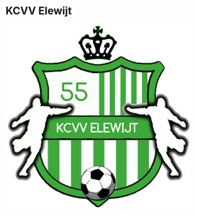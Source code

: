 # KCVV Elewijt

<img src="https://github.com/soniCaH/KCVV-Elewijt-Gatsby/blob/master/src/images/icon.png?raw=true" alt="KCVV Elewijt Logo kroon" />
